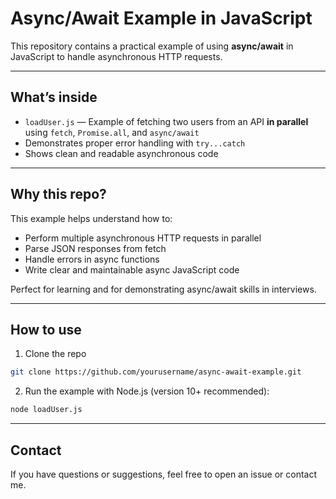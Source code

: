 # Async/Await Example in JavaScript

This repository contains a practical example of using **async/await** in JavaScript to handle asynchronous HTTP requests.

---

## What’s inside

- `loadUser.js` — Example of fetching two users from an API **in parallel** using `fetch`, `Promise.all`, and `async/await`
- Demonstrates proper error handling with `try...catch`
- Shows clean and readable asynchronous code

---

## Why this repo?

This example helps understand how to:

- Perform multiple asynchronous HTTP requests in parallel
- Parse JSON responses from fetch
- Handle errors in async functions
- Write clear and maintainable async JavaScript code

Perfect for learning and for demonstrating async/await skills in interviews.

---

## How to use

1. Clone the repo

```bash
git clone https://github.com/yourusername/async-await-example.git
```

2. Run the example with Node.js (version 10+ recommended):

```bash
node loadUser.js
```

---

## Contact

If you have questions or suggestions, feel free to open an issue or contact me.
